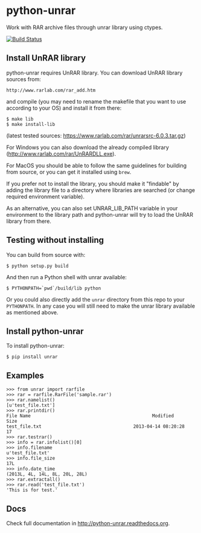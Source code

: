 python-unrar
============

Work with RAR archive files through unrar library using ctypes.

[![Build Status](https://travis-ci.org/matiasb/python-unrar.png?branch=master)](https://travis-ci.org/matiasb/python-unrar)


Install UnRAR library
---------------------

python-unrar requires UnRAR library. You can download UnRAR library sources from:

    http://www.rarlab.com/rar_add.htm

and compile (you may need to rename the makefile that you want to use according to your OS) and install it from there:

    $ make lib
    $ make install-lib

(latest tested sources: https://www.rarlab.com/rar/unrarsrc-6.0.3.tar.gz)

For Windows you can also download the already compiled library (http://www.rarlab.com/rar/UnRARDLL.exe).

For MacOS you should be able to follow the same guidelines for building from source, or you can get it installed using `brew`.

If you prefer not to install the library, you should make it "findable" by adding the library file to a directory where libraries are searched (or change required environment variable).

As an alternative, you can also set UNRAR_LIB_PATH variable in your environment to the library path and python-unrar will try to load the UnRAR library from there.


Testing without installing
--------------------------

You can build from source with:

    $ python setup.py build

And then run a Python shell with unrar available:

    $ PYTHONPATH=`pwd`/build/lib python

Or you could also directly add the `unrar` directory from this repo to your `PYTHONPATH`. In any case you will still need to make the unrar library available as mentioned above.

Install python-unrar
--------------------

To install python-unrar:

    $ pip install unrar


Examples
--------

    >>> from unrar import rarfile
    >>> rar = rarfile.RarFile('sample.rar')
    >>> rar.namelist()
    [u'test_file.txt']
    >>> rar.printdir()
    File Name                                             Modified             Size
    test_file.txt                                  2013-04-14 08:20:28           17
    >>> rar.testrar()
    >>> info = rar.infolist()[0]
    >>> info.filename
    u'test_file.txt'
    >>> info.file_size
    17L
    >>> info.date_time
    (2013L, 4L, 14L, 8L, 20L, 28L)
    >>> rar.extractall()
    >>> rar.read('test_file.txt')
    'This is for test.'


Docs
----

Check full documentation in http://python-unrar.readthedocs.org.
